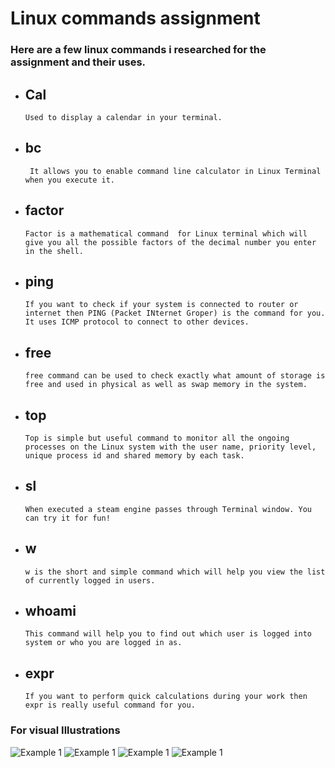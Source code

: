 # Linux commands assignment

### Here are a few linux commands i researched for the assignment and their uses.

* ## Cal  
      Used to display a calendar in your terminal.

* ## bc
       It allows you to enable command line calculator in Linux Terminal when you execute it.

* ## factor
      Factor is a mathematical command  for Linux terminal which will give you all the possible factors of the decimal number you enter in the shell.

* ## ping
      If you want to check if your system is connected to router or internet then PING (Packet INternet Groper) is the command for you. It uses ICMP protocol to connect to other devices.    

* ## free
      free command can be used to check exactly what amount of storage is free and used in physical as well as swap memory in the system.   

* ## top
      Top is simple but useful command to monitor all the ongoing processes on the Linux system with the user name, priority level, unique process id and shared memory by each task.

* ## sl
      When executed a steam engine passes through Terminal window. You can try it for fun!       

* ## w
      w is the short and simple command which will help you view the list of currently logged in users.

* ## whoami
      This command will help you to find out which user is logged into system or who you are logged in as.

* ## expr
      If you want to perform quick calculations during your work then expr is really useful command for you.


### For visual Illustrations
![Example 1]()
![Example 1]()
![Example 1]()
![Example 1]()
